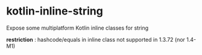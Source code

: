 # kotlin-inline-string

Expose some multiplatform Kotlin inline classes for string

**restriction** : hashcode/equals in inline class not supported in 1.3.72 (nor 1.4-M1)
